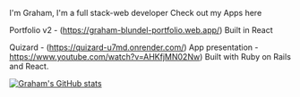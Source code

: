 I'm Graham, I'm a full stack-web developer
Check out my Apps here

Portfolio v2 - (https://graham-blundel-portfolio.web.app/)
Built in React

Quizard - (https://quizard-u7md.onrender.com/)
App presentation - https://www.youtube.com/watch?v=AHKfjMN02Nw)
Built with Ruby on Rails and React.

[![Graham's GitHub stats](https://github-readme-stats.vercel.app/api?username=gb-webdev)](https://github.com/gb-webdev/github-readme-stats)
